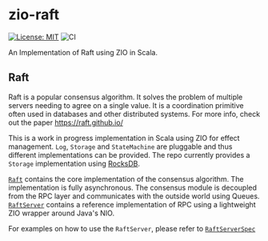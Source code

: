 # zio-raft

[![License: MIT](https://img.shields.io/badge/License-MIT-blue.svg)](https://github.com/ariskk/zio-raft/blob/master/LICENSE)
![CI](https://github.com/ariskk/zio-raft/workflows/CI/badge.svg)

An Implementation of Raft using ZIO in Scala.

## Raft

Raft is a popular consensus algorithm. It solves the problem of multiple servers needing to agree on a single value.
It is a coordination primitive often used in databases and other distributed systems.
For more info, check out the paper https://raft.github.io/

This is a work in progress implementation in Scala using ZIO for effect management. `Log`, `Storage` and `StateMachine` are pluggable and 
thus different implementations can be provided. The repo currently provides a `Storage` implementation using [RocksDB](https://rocksdb.org/).

[`Raft`](https://github.com/ariskk/zio-raft/blob/master/core/src/main/scala/com.ariskk.raft/Raft.scala) contains the core implementation of the consensus algorithm.
The implementation is fully asynchronous. The consensus module is decoupled from the RPC layer and communicates with the outside world using Queues. 
[`RaftServer`](https://github.com/ariskk/zio-raft/blob/master/server/src/main/scala/com.ariskk.raft.server/RaftServer.scala) contains a reference implementation of RPC 
using a lightweight ZIO wrapper around Java's NIO.

For examples on how to use the `RaftServer`, please refer to [`RaftServerSpec`](https://github.com/ariskk/zio-raft/blob/master/server/src/test/scala/com.ariskk.raft.server/RaftServerSpec.scala)
